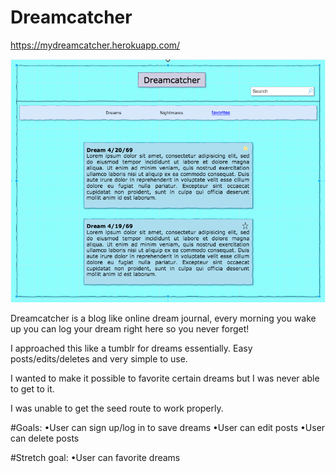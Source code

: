 # Dreamcatcher
https://mydreamcatcher.herokuapp.com/

![Wireframe](DreamcatcherWireFrame.png)

Dreamcatcher is a blog like online dream journal, every morning you wake up you can log your dream right here so you never forget!

I approached this like a tumblr for dreams essentially. Easy posts/edits/deletes and very simple to use.

I wanted to make it possible to favorite certain dreams but I was never able to get to it.

I was unable to get the seed route to work properly.

#Goals:
•User can sign up/log in to save dreams
•User can edit posts
•User can delete posts

#Stretch goal:
•User can favorite dreams
